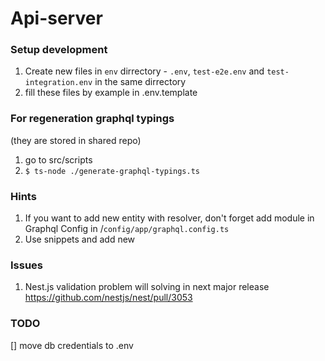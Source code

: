 # Api-server

### Setup development

1. Create new files in `env` dirrectory - `.env`, `test-e2e.env` and `test-integration.env` in the same dirrectory
2. fill these files by example in .env.template

### For regeneration graphql typings

(they are stored in shared repo)

1. go to src/scripts
2. `$ ts-node ./generate-graphql-typings.ts`

### Hints

1. If you want to add new entity with resolver, don't forget add module in Graphql Config in /`config/app/graphql.config.ts`
2. Use snippets and add new

### Issues

1. Nest.js validation problem will solving in next major release https://github.com/nestjs/nest/pull/3053

### TODO

[] move db credentials to .env
